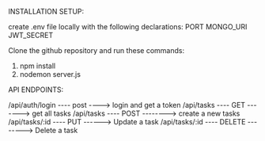 INSTALLATION SETUP:

create .env file locally with the following declarations:
PORT
MONGO_URI
JWT_SECRET


Clone the github repository and run these commands:
1. npm install
2. nodemon server.js


API ENDPOINTS:

/api/auth/login  ---- post ----> login and get a token
/api/tasks ---- GET -------> get all tasks
/api/tasks ---- POST --------> create a new tasks
/api/tasks/:id ---- PUT ------> Update a task
/api/tasks/:id ---- DELETE --------> Delete a task
